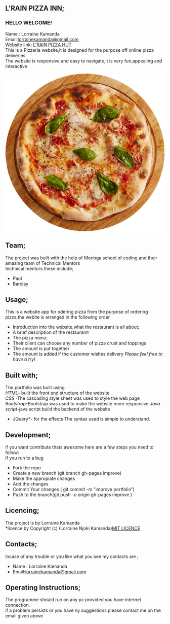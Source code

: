 ## **L'RAIN PIZZA INN;**<br/>
  ### HELLO WELCOME! <br/>
  Name : Lorraine Kamanda <br/>
 Email:lorrainekamanda@gmail.com <br/>
 Website link: [ L'RAIN PIZZA HUT](https://lorrainekamanda.github.io/pizza-hut/) <br/>
 This is a Pizzeria website,it is designed for the purpose off online pizza deliveries  <br/>
 The website is responsive and easy to navigate,it is very fun,appealing  and interactive<br/>

 ![L'Rain Pizza Hut](images/bg_1.png)



## **Team;**<br/>
The project was built with the help of Moringa school  of coding and their amazing team of Technical Mentors<br/>
technical mentors these include;<br/>
* Paul<br/>
* Barclay <br/>

## **Usage;**<br/>
This is a  website app for odering pizza from the purpose of ordering pizza,the webite is arranged in the following order <br/> 
* Introduction into the website,what the restaurant is all about;
* A brief description of the restauramt
* The pizza menu;
* Their client can choose any number of pizza crust and toppings
* The amount is put together <br/> 
* The amount is added if the customer wishes delivery
*Please feel free to have a try!*<br/>


 ## **Built with;**<br/>
The portfolio was built  using<br/>
 *HTML*- built the front end structure of the website <br/>
 *CSS* -The cascading style sheet was used to style the web page<br/>
 *Bootstrap*-Bootstrap was used to make the website more responsive
 *Java script*-java script build the backend of the website
 * JQuery*- for the effects
The syntax used is simple to understand.<br/>

## **Development;**<br/>
if you want contribute thats awesome here are a few steps you need to follow:<br/>
if you run to a bug<br/>
* Fork the repo<br/>
* Create a new branch (git branch gh-pages improve)<br/>
* Make the appropiate changes<br/>
* Add the changes<br/>
* Commit Your changes ( git commit -m "improve portfolio")<br/>
* Push to the branch(git push -u origin gh-pages improve )<br/>

## **Licencing;**<br/>
The project is by Lorraine Kamanda<br/>
*licence by Copyright (c) (Lorraine Njoki Kamanda)[MIT LICENCE](licence.txt)<br/> 


## **Contacts;**<br/>
Incase of any trouble or you like what you see my contacts are ;<br/>  
* Name : Lorraine Kamanda
* Email:lorrainekamanda@gmail.com 

## **Operating Instructions;**<br/>
The programme should run on any pc provided you have internet connection.<br/>
if a problem persists or you have ny suggestions please contact  me on the email given above <br/>

